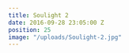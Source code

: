 ```yaml
---
title: Soulight 2
date: 2016-09-28 23:05:00 Z
position: 25
image: "/uploads/Soulight-2.jpg"
---
```


